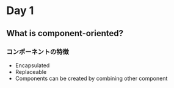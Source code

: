 Day 1
===

What is component-oriented?
---

### コンポーネントの特徴

- Encapsulated
- Replaceable
- Components can be created by combining other component